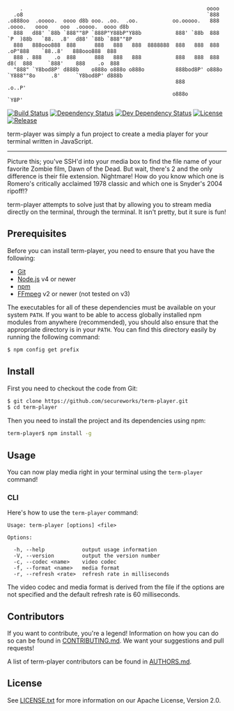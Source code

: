         .                                                           oooo
      .o8                                                           `888
    .o888oo  .ooooo.  oooo d8b ooo. .oo.  .oo.           oo.ooooo.   888   .oooo.   oooo    ooo  .ooooo.  oooo d8b
      888   d88' `88b `888""8P `888P"Y88bP"Y88b           888' `88b  888  `P  )88b   `88.  .8'  d88' `88b `888""8P
      888   888ooo888  888      888   888   888  8888888  888   888  888   .oP"888    `88..8'   888ooo888  888
      888 . 888    .o  888      888   888   888           888   888  888  d8(  888     `888'    888    .o  888
      "888" `Y8bod8P' d888b    o888o o888o o888o          888bod8P' o888o `Y888""8o     .8'     `Y8bod8P' d888b
                                                          888                       .o..P'
                                                         o888o                      `Y8P'

[![Build Status](https://img.shields.io/travis/secureworks/term-player/develop.svg?style=flat-square)](https://travis-ci.org/secureworks/term-player)
[![Dependency Status](https://img.shields.io/david/secureworks/term-player.svg?style=flat-square)](https://david-dm.org/secureworks/term-player)
[![Dev Dependency Status](https://img.shields.io/david/dev/secureworks/term-player.svg?style=flat-square)](https://david-dm.org/secureworks/term-player?type=dev)
[![License](https://img.shields.io/github/license/secureworks/term-player.svg?style=flat-square)](https://github.com/secureworks/term-player/blob/master/LICENSE.txt)
[![Release](https://img.shields.io/github/release/secureworks/term-player.svg?style=flat-square)](https://github.com/secureworks/term-player)

term-player was simply a fun project to create a media player for your terminal written in JavaScript.

---

Picture this; you've SSH'd into your media box to find the file name of your favorite Zombie film, Dawn of the Dead. But
wait, there's 2 and the only difference is their file extension. Nightmare! How do you know which one is Romero's
critically acclaimed 1978 classic and which one is Snyder's 2004 ripoff!?

term-player attempts to solve just that by allowing you to stream media directly on the terminal, through the terminal.
It isn't pretty, but it sure is fun!

## Prerequisites

Before you can install term-player, you need to ensure that you have the following:

* [Git](https://git-scm.com)
* [Node.js](https://nodejs.org) v4 or newer
* [npm](https://www.npmjs.com)
* [FFmpeg](https://www.ffmpeg.org) v2 or newer (not tested on v3)

The executables for all of these dependencies must be available on your system `PATH`. If you want to be able to access
globally installed npm modules from anywhere (recommended), you should also ensure that the appropriate directory is in
your `PATH`. You can find this directory easily by running the following command:

``` bash
$ npm config get prefix
```

## Install

First you need to checkout the code from Git:

``` bash
$ git clone https://github.com/secureworks/term-player.git
$ cd term-player
```

Then you need to install the project and its dependencies using npm:

``` bash
term-player$ npm install -g
```

## Usage

You can now play media right in your terminal using the `term-player` command!

### CLI

Here's how to use the `term-player` command:

    Usage: term-player [options] <file>

    Options:

      -h, --help            output usage information
      -V, --version         output the version number
      -c, --codec <name>    video codec
      -f, --format <name>   media format
      -r, --refresh <rate>  refresh rate in milliseconds

The video codec and media format is derived from the file if the options are not specified and the default refresh rate
is 60 milliseconds.

## Contributors

If you want to contribute, you're a legend! Information on how you can do so can be found in
[CONTRIBUTING.md](https://github.com/secureworks/term-player/blob/master/CONTRIBUTING.md). We want your suggestions and
pull requests!

A list of term-player contributors can be found in
[AUTHORS.md](https://github.com/secureworks/term-player/blob/master/AUTHORS.md).

## License

See [LICENSE.txt](https://github.com/secureworks/term-player/raw/master/LICENSE.txt) for more information on our Apache
License, Version 2.0.
